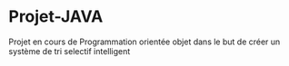 # Projet-JAVA
Projet en cours de Programmation orientée objet dans le but de créer un système de tri selectif intelligent
